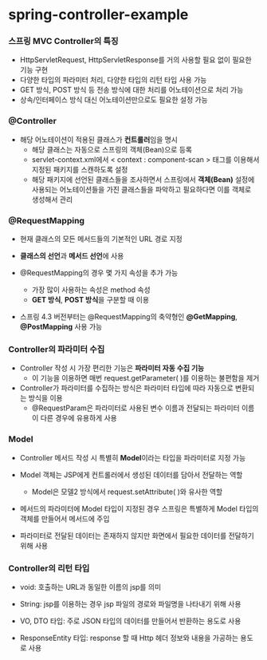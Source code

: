 # spring-controller-example
### 스프링 MVC Controller의 특징

- HttpServletRequest, HttpServletResponse를 거의 사용할 필요 없이 필요한 기능 구현
- 다양한 타입의 파라미터 처리, 다양한 타입의 리턴 타입 사용 가능
- GET 방식, POST 방식 등 전송 방식에 대한 처리를 어노테이션으로 처리 가능
- 상속/인터페이스 방식 대신 어노테이션만으로도 필요한 설정 가능





### @Controller

- 해당 어노테이션이 적용된 클래스가 **컨트롤러**임을 명시
  - 해당 클래스는 자동으로 스프링의 객체(Bean)으로 등록
  - servlet-context.xml에서 < context : component-scan > 태그를 이용해서 지정된 패키지를 스캔하도록 설정
  - 해당 패키지에 선언된 클래스들을 조사하면서 스프링에서 **객체(Bean)** 설정에 사용되는 어노테이션들을 가진 클래스들을 파악하고 필요하다면 이를 객체로 생성해서 관리





### @RequestMapping

- 현재 클래스의 모든 메서드들의 기본적인 URL 경로 지정
- **클래스의 선언**과 **메서드 선언**에 사용

- @RequestMapping의 경우 몇 가지 속성을 추가 가능
  - 가장 많이 사용하는 속성은 method 속성
  - **GET 방식**, **POST 방식**을 구분할 때 이용
- 스프링 4.3 버전부터는 @RequestMapping의 축약형인 **@GetMapping**, **@PostMapping** 사용 가능





### Controller의 파라미터 수집

- Controller 작성 시 가장 편리한 기능은 **파라미터 자동 수집 기능**
  - 이 기능을 이용하면 매번 request.getParameter( )를 이용하는 불편함을 제거
- Controller가 파라미터를 수집하는 방식은 파라미터 타입에 따라 자동으로 변환되는 방식을 이용
  - @RequestParam은 파라미터로 사용된 변수 이름과 전달되는 파라미터 이름이 다른 경우에 유용하게 사용





### Model 

- Controller 메서드 작성 시 특별히 **Model**이라는 타입을 파라미터로 지정 가능

- Model 객체는 JSP에게 컨트롤러에서 생성된 데이터를 담아서 전달하는 역할
  - Model은 모델2 방식에서 request.setAttribute( )와 유사한 역할

- 메서드의 파라미터에 Model 타입이 지정된 경우 스프링은 특별하게 Model 타입의 객체를 만들어서 메서드에 주입

- 파라미터로 전달된 데이터는 존재하지 않지만 화면에서 필요한 데이터를 전달하기 위해 사용





### Controller의 리턴 타입

- void: 호출하는 URL과 동일한 이름의 jsp를 의미

- String: jsp를 이용하는 경우 jsp 파일의 경로와 파일명을 나타내기 위해 사용
- VO, DTO 타입: 주로 JSON 타입의 데이터를 만들어서 반환하는 용도로 사용
- ResponseEntity 타입: response 할 때 Http 헤더 정보와 내용을 가공하는 용도로 사용